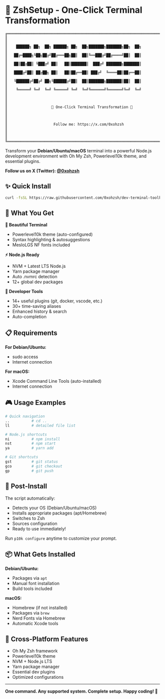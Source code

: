 # 🚀 ZshSetup - One-Click Terminal Transformation

```
╔══════════════════════════════════════════════════════════════════════════════╗
║                                                                              ║
║    ██████╗ ██╗  ██╗ ██████╗ ██╗  ██╗███████╗███████╗██╗  ██╗                 ║
║   ██╔═████╗╚██╗██╔╝██╔═══██╗██║  ██║╚══███╔╝██╔════╝██║  ██║                 ║
║   ██║██╔██║ ╚███╔╝ ██║   ██║███████║  ███╔╝ ███████╗███████║                 ║
║   ████╔╝██║ ██╔██╗ ██║   ██║██╔══██║ ███╔╝  ╚════██║██╔══██║                 ║
║   ╚██████╔╝██╔╝ ██╗╚██████╔╝██║  ██║███████╗███████║██║  ██║                 ║
║    ╚═════╝ ╚═╝  ╚═╝ ╚═════╝ ╚═╝  ╚═╝╚══════╝╚══════╝╚═╝  ╚═╝                 ║
║                                                                              ║
║                    🚀 One-Click Terminal Transformation 🚀                    ║
║                                                                              ║
║                     Follow me: https://x.com/0xohzsh                         ║
║                                                                              ║
╚══════════════════════════════════════════════════════════════════════════════╝
```

Transform your **Debian/Ubuntu/macOS** terminal into a powerful Node.js development environment with Oh My Zsh, Powerlevel10k theme, and essential plugins.

**Follow us on X (Twitter): [@0xohzsh](https://x.com/0xohzsh)**

## ✨ Quick Install

```bash
curl -fsSL https://raw.githubusercontent.com/0xohzsh/dev-terminal-toolkit/main/ohzsh.sh | bash
```

## 🎯 What You Get

**🎨 Beautiful Terminal**

- Powerlevel10k theme (auto-configured)
- Syntax highlighting & autosuggestions
- MesloLGS NF fonts included

**⚡ Node.js Ready**

- NVM + Latest LTS Node.js
- Yarn package manager
- Auto .nvmrc detection
- 12+ global dev packages

**🔧 Developer Tools**

- 14+ useful plugins (git, docker, vscode, etc.)
- 30+ time-saving aliases
- Enhanced history & search
- Auto-completion

## 📋 Requirements

**For Debian/Ubuntu:**

- sudo access
- Internet connection

**For macOS:**

- Xcode Command Line Tools (auto-installed)
- Internet connection

## 🎮 Usage Examples

```bash
# Quick navigation
..          # cd ..
ll          # detailed file list

# Node.js shortcuts
ni          # npm install
nst         # npm start
ya          # yarn add

# Git shortcuts
gst         # git status
gco         # git checkout
gp          # git push
```

## 🔧 Post-Install

The script automatically:

- Detects your OS (Debian/Ubuntu/macOS)
- Installs appropriate packages (apt/Homebrew)
- Switches to Zsh
- Sources configuration
- Ready to use immediately!

Run `p10k configure` anytime to customize your prompt.

## 📦 What Gets Installed

**Debian/Ubuntu:**

- Packages via `apt`
- Manual font installation
- Build tools included

**macOS:**

- Homebrew (if not installed)
- Packages via `brew`
- Nerd Fonts via Homebrew
- Automatic Xcode tools

## 🌟 Cross-Platform Features

- Oh My Zsh framework
- Powerlevel10k theme
- NVM + Node.js LTS
- Yarn package manager
- Essential dev plugins
- Optimized configurations

---

**One command. Any supported system. Complete setup. Happy coding! 🚀**
